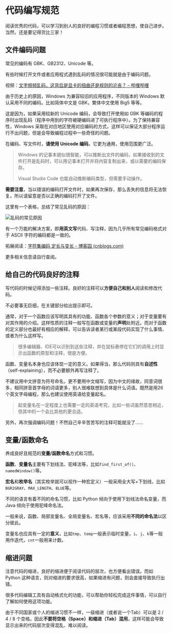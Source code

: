 # 代码编写规范

阅读优秀的代码，可以学习到别人的良好的编程习惯或者编程思想，使自己进步。当然，还是要记得货比三家！

## 文件编码问题

常见的编码有 GBK、GB2312、Unicode 等。

有些时候打开文件或者应用程式遇到乱码的情况很可能就是由于编码问题。

视频：[文字频频乱码，这背后是显卡的扭曲还是规则的沦丧？ - 哔哩哔哩](https://www.bilibili.com/video/BV1ai4y1x7Uz)

由于历史上的原因，Windows 为兼容较旧的应用程序，不同版本的 Windows 默认采用不同的编码。比如简体中文是 GBK，繁体中文使用 Big5 等等。

这是因为，如果采用较新的 Unicode 编码，会导致打开使用如 GBK 等编码的程序时出现乱码（程序中用到的字符被硬编码进了可执行程序中）。为了保持兼容性，Windows 采取在对应地区使用对应编码的方式，这样可以保证大部分程序运行不出问题，但是会导致编程过程中一些奇怪的问题。

在编码、写文件时，**请使用 Unicode 编码**，它更为通用，使用范围更广泛。

> Windows 的记事本貌似很智能，可以推断出文件的编码，如果接收到的文件打开是乱码时，可以用记事本打开并将内容复制出来，或以需要的编码保存。
>
> Visual Studio Code 也能自动推断编码类型，但需要手动操作。

**需要注意**，当以错误的编码打开文件时，如果再次保存，那么丢失的信息将无法恢复。所以请留意是否以正确的编码打开了文件。

这里有一个表格，总结了常见乱码的原因：

![乱码的常见原因](images/common-causes-of-messy-code.jpg)

有一个万能的解决方案，即**用英文写**代码、写注释，因为几乎所有常见编码格式对于 ASCII 字符的编码都是一致的。

拓展阅读：[字符集编码 定长与变长 - 博客园 (cnblogs.com)](https://www.cnblogs.com/yelongsan/p/6290206.html)

更多相关信息请自行查阅。

## 给自己的代码良好的注释

写代码的时候记得添加一些注释。良好的注释可以**方便自己和别人**阅读和修改代码。

不必要事无巨细，在关键部分给出提示即可。

通常，对于一个函数应该写明其具有的功能、函数各个参数的意义；对于变量要有对其作用的介绍。这样性质的注释一般写在函数或变量的**声明**处附近。而对于函数的定义部分也最好有相应的解释，可以告诉读者某行或某段代码实现了什么事情、或者为什么这样写。

> 很多编辑器、IDE可以识别到这些注释，并在鼠标悬停在它们的调用上时显示出函数的原型和注释，很是方便。

函数、变量名本身也应该体现一定的意义。如果得当，那么代码则具有**自述性**（self-explaining），而不必要额外再写注释了。

不建议用中文拼音为符号命名，更不要用中文缩写，因为中文的缘故，同音词很多，相同拼音首字母的词语更多，别人很难联想到具体是什么词语。既然是用26个英文字母编程，那么也建议使用英语给变量起名。

> 起变量名在一定程度上也需要一定的英语考究，比如一些词虽然意思相近，但其中的一个会比其他的更合适。

另外，再次强调编码问题！不然自己辛辛苦苦写的注释可能就没了……

## 变量/函数命名

养成良好且规范的**变量/函数命名**方式和习惯。

**函数**、**变量名**主要有下划线法、驼峰法等，比如`find_first_of()`、`namedWindow()`等。

**宏名**和**枚举名**（其实枚举就可以视作一种宏定义）一般采用全大写+下划线，比如`BGR2GRAY`、`MAX_LENGTH`、`BLUE`等。

不同的语言有着不同的命名习惯，比如 Python 倾向于使用下划线法命名变量，而 Java 倾向于使用驼峰命名法。

一般来说，函数、局部变量名、全局变量名、宏名等，应该采用**不同的命名法**以区分彼此。

变量名也应具有一定的**意义**，比如`tmp`、`temp`一般表示临时变量，`i`、`j`、`k`等一般用作迭代，`cnt`一般用来计数。

## 缩进问题

注意代码的缩进，良好的缩进便于阅读代码的层次，也方便看出错误。而如 Python 这种语言，则对缩进的要求很高，如果缩进有问题，则会直接导致执行出错。

很多代码编辑工具有自动格式化的功能，可以帮助你轻松完成这件事情，可以自行了解如何使用这项功能。

由于不同国家或个人的缩进习惯不一样，一级缩进（或者说一个Tab）可以是 2 / 4 / 8 个空格。因此**不要将空格（Space）和缩进（Tab）混用**，这样可能会导致显示出来的代码层次变得混乱、难以阅读。
